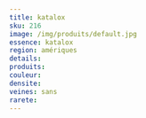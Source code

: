 ```yaml
---
title: katalox 
sku: 216
image: /img/produits/default.jpg
essence: katalox 
region: amériques
details: 
produits:
couleur: 
densite: 
veines: sans
rarete: 
---
```

